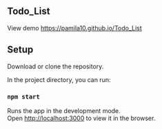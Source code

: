 ## Todo_List

View demo https://pamila10.github.io/Todo_List

## Setup

Download or clone the repository.

In the project directory, you can run:

### `npm start`

Runs the app in the development mode.\
Open [http://localhost:3000](http://localhost:3000) to view it in the browser.
